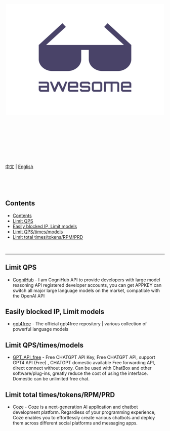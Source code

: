 <div align="center">
	<img width="500" height="350" src="media/logo.svg" alt="Awesome">
	<br>
	<br>
	<br>
	<br>
</div>
<br>
<br>
<br>
<br>
<br>

[中文](readme.zh.md) | [English](readme.md)

<br>
<br>
<br>

## Contents

- [Contents](#contents)
- [Limit QPS](#limit-qps)
- [Easily blocked IP, Limit models](#easily-blocked-ip-limit-models)
- [Limit QPS/times/models](#limit-qpstimesmodels)
- [Limit total times/tokens/RPM/PRD](#limit-total-timestokensrpmprd)

<br>
<hr>

## Limit QPS

- [CogniHub](https://cognihub.baystoneai.com) - I am CogniHub API to provide developers with large model reasoning API registered developer accounts, you can get APPKEY can switch all major large language models on the market, compatible with the OpenAI API

## Easily blocked IP, Limit models

- [gpt4free](https://github.com/xtekky/gpt4free) - The official gpt4free repository | various collection of powerful language models

## Limit QPS/times/models

- [GPT_API_free](https://github.com/chatanywhere/GPT_API_free) - Free CHATGPT API Key, Free CHATGPT API, support GPT4 API (Free) , CHATGPT domestic available Free forwarding API, direct connect without proxy. Can be used with ChatBox and other software/plug-ins, greatly reduce the cost of using the interface. Domestic can be unlimited free chat.

## Limit total times/tokens/RPM/PRD

- [Coze](https://www.coze.com/docs/developer_guides/coze_api_overview) - Coze is a next-generation AI application and chatbot development platform. Regardless of your programming experience, Coze enables you to effortlessly create various chatbots and deploy them across different social platforms and messaging apps.
